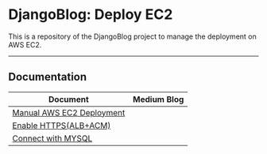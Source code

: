 # DjangoBlog: Deploy EC2

This is a repository of the DjangoBlog project to manage the deployment on AWS EC2.

---

## Documentation

| Document                                                     | Medium Blog |
| ------------------------------------------------------------ | ----------- |
| [Manual AWS EC2 Deployment](./docs/document01/document01.md) |             |
| [Enable HTTPS(ALB+ACM)](./docs/document02/document02.md)     |             |
| [Connect with MYSQL](./docs/document03/document03.md)        |             |
